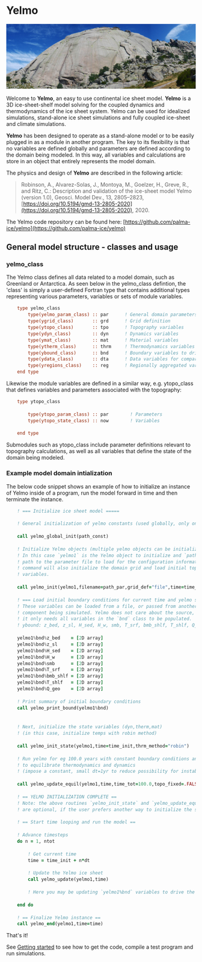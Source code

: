 # Yelmo

![Yelmo, Gaudarrama Mountains](img/yelmo.jpg)

Welcome to **Yelmo**, an easy to use continental ice sheet model.
**Yelmo** is a 3D ice-sheet-shelf model solving
for the coupled dynamics and thermodynamics of the ice sheet system. Yelmo
can be used for idealized simulations, stand-alone ice sheet simulations
and fully coupled ice-sheet and climate simulations.

**Yelmo** has been designed to operate as a stand-alone model or to be easily plugged in as a module in another program. The key to its flexibility is that no variables are defined globally and parameters are defined according to the domain being modeled. In this way, all variables and calculations are store in an object that entirely represents the model domain.

The physics and design of **Yelmo** are described in the following article:

> Robinson, A., Alvarez-Solas, J., Montoya, M., Goelzer, H., Greve, R., and Ritz, C.: Description and validation of the ice-sheet model Yelmo (version 1.0), Geosci. Model Dev., 13, 2805–2823, [https://doi.org/10.5194/gmd-13-2805-2020](https://doi.org/10.5194/gmd-13-2805-2020), 2020.

The Yelmo code repository can be found here:
[https://github.com/palma-ice/yelmo](https://github.com/palma-ice/yelmo)

## General model structure - classes and usage

### yelmo\_class

The Yelmo class defines all data related to a model domain, such as Greenland or Antarctica. As seen below in the yelmo\_class defintion, the 'class' is simply a user-defined Fortran type that contains additional types representing various parameters, variables or sets of module variables.

```fortran
    type yelmo_class
        type(yelmo_param_class) :: par      ! General domain parameters
        type(ygrid_class)       :: grd      ! Grid definition
        type(ytopo_class)       :: tpo      ! Topography variables
        type(ydyn_class)        :: dyn      ! Dynamics variables
        type(ymat_class)        :: mat      ! Material variables
        type(ytherm_class)      :: thrm     ! Thermodynamics variables
        type(ybound_class)      :: bnd      ! Boundary variables to drive model
        type(ydata_class)       :: dta      ! Data variables for comparison
        type(yregions_class)    :: reg      ! Regionally aggregated variables
    end type

```

Likewise the module variables are defined in a similar way, e.g. ytopo\_class that defines variables and parameters associated with the topography:

```fortran
    type ytopo_class

        type(ytopo_param_class) :: par        ! Parameters
        type(ytopo_state_class) :: now        ! Variables

    end type
```

Submodules such as ytopo\_class include parameter definitions relevant to topography calculations, as well as all variables that define the state of the domain being modeled.

### Example model domain intialization

The below code snippet shows an example of how to initialize an instance of Yelmo
inside of a program, run the model forward in time and then terminate the instance.

```fortran
    ! === Initialize ice sheet model =====

    ! General initialization of yelmo constants (used globally, only once per program)

    call yelmo_global_init(path_const)

    ! Initialize Yelmo objects (multiple yelmo objects can be initialized if needed)
    ! In this case `yelmo1` is the Yelmo object to initialize and `path_par` is the
    ! path to the parameter file to load for the configuration information. This
    ! command will also initialize the domain grid and load initial topographic
    ! variables.

    call yelmo_init(yelmo1,filename=path_par,grid_def="file",time=time_init)

    ! === Load initial boundary conditions for current time and yelmo state =====
    ! These variables can be loaded from a file, or passed from another
    ! component being simulated. Yelmo does not care about the source,
    ! it only needs all variables in the `bnd` class to be populated.
    ! ybound: z_bed, z_sl, H_sed, H_w, smb, T_srf, bmb_shlf, T_shlf, Q_geo

    yelmo1%bnd%z_bed    = [2D array]
    yelmo1%bnd%z_sl     = [2D array]
    yelmo1%bnd%H_sed    = [2D array]
    yelmo1%bnd%H_w      = [2D array]
    yelmo1%bnd%smb      = [2D array]
    yelmo1%bnd%T_srf    = [2D array]
    yelmo1%bnd%bmb_shlf = [2D array]
    yelmo1%bnd%T_shlf   = [2D array]
    yelmo1%bnd%Q_geo    = [2D array]

    ! Print summary of initial boundary conditions  
    call yelmo_print_bound(yelmo1%bnd)


    ! Next, initialize the state variables (dyn,therm,mat)
    ! (in this case, initialize temps with robin method)

    call yelmo_init_state(yelmo1,time=time_init,thrm_method="robin")

    ! Run yelmo for eg 100.0 years with constant boundary conditions and topo
    ! to equilibrate thermodynamics and dynamics
    ! (impose a constant, small dt=1yr to reduce possibility for instabilities)

    call yelmo_update_equil(yelmo1,time,time_tot=100.0,topo_fixed=.FALSE.,dt=1.0)

    ! == YELMO INITIALIZATION COMPLETE ==
    ! Note: the above routines `yelmo_init_state` and `yelmo_update_equil`
    ! are optional, if the user prefers another way to initialize the state variables.

    ! == Start time looping and run the model ==

    ! Advance timesteps
    do n = 1, ntot

        ! Get current time
        time = time_init + n*dt

        ! Update the Yelmo ice sheet
        call yelmo_update(yelmo1,time)

        ! Here you may be updating `yelmo1%bnd` variables to drive the model transiently.

    end do

    ! == Finalize Yelmo instance ==
    call yelmo_end(yelmo1,time=time)

```

That's it!

See [Getting started](getting-started.md) to see how to get the code,
compile a test program and run simulations.
